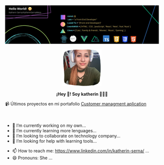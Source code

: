 
![](https://github.com/KatherinSernaMeza/KatherinSernaMeza/blob/main/portada-katherin.jpg)

<p align="center" width="100%">
    <img width="25%" src="img-profile-katherin1.png">
</p>
<p align="center" width="100%">
 <b>
 ¡Hey 👋! Soy katherin 👨🏻‍💻
  </b>
 </p>
📹 Últimos proyectos en mi portafolio
<a href="https://customer-management-app-k7u2-a0wzifdpg-katherinsernameza.vercel.app/"> Customer managment aplication </a>
<br>
<br>
<br>
<!-- **KatherinSernaMeza/KatherinSernaMeza** is a ✨ _special_ ✨ repository because its `README.md` (this file) appears on your GitHub profile. -->
<!-- Here are some ideas to get you started: -->

- 🔭 I’m currently working on my own...
- 🌱 I’m currently learning more lenguages...
- 👯 I’m looking to collaborate on technology company...
- 🤔 I’m looking for help with learning tools...
<!-- 💬 Ask me about ... -->
- 📫 How to reach me: https://www.linkedin.com/in/katherin-serna/ ...
- 😄 Pronouns: She ...
<!-- ⚡ Fun fact: ... -->


